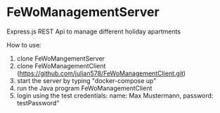 # FeWoManagementServer
Express.js REST Api to manage different holiday apartments

How to use:
1. clone FeWoMangementServer
2. clone FeWoManagementClient (https://github.com/julian578/FeWoManagementClient.git)
3. start the server by typing "docker-compose up"
4. run the Java program FeWoManagementClient
5. login using the test credentials: name: Max Mustermann, password: testPassword"
   
